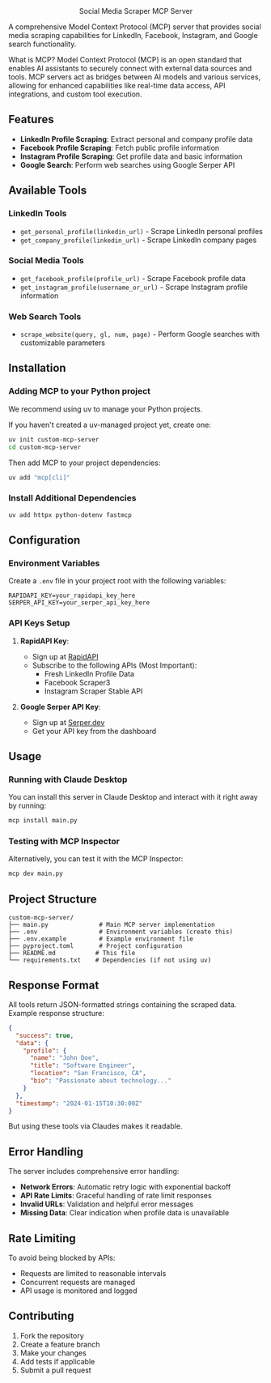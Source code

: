 <div align="center">
Social Media Scraper MCP Server
</div>

A comprehensive Model Context Protocol (MCP) server that provides social media scraping capabilities for LinkedIn, Facebook, Instagram, and Google search functionality.

What is MCP?
Model Context Protocol (MCP) is an open standard that enables AI assistants to securely connect with external data sources and tools. MCP servers act as bridges between AI models and various services, allowing for enhanced capabilities like real-time data access, API integrations, and custom tool execution.

## Features

- **LinkedIn Profile Scraping**: Extract personal and company profile data
- **Facebook Profile Scraping**: Fetch public profile information
- **Instagram Profile Scraping**: Get profile data and basic information
- **Google Search**: Perform web searches using Google Serper API

## Available Tools

### LinkedIn Tools
- `get_personal_profile(linkedin_url)` - Scrape LinkedIn personal profiles
- `get_company_profile(linkedin_url)` - Scrape LinkedIn company pages

### Social Media Tools
- `get_facebook_profile(profile_url)` - Scrape Facebook profile data
- `get_instagram_profile(username_or_url)` - Scrape Instagram profile information

### Web Search Tools
- `scrape_website(query, gl, num, page)` - Perform Google searches with customizable parameters

## Installation

### Adding MCP to your Python project

We recommend using uv to manage your Python projects.

If you haven't created a uv-managed project yet, create one:

```bash
uv init custom-mcp-server
cd custom-mcp-server
```

Then add MCP to your project dependencies:

```bash
uv add "mcp[cli]"
```

### Install Additional Dependencies

```bash
uv add httpx python-dotenv fastmcp
```

## Configuration

### Environment Variables

Create a `.env` file in your project root with the following variables:

```env
RAPIDAPI_KEY=your_rapidapi_key_here
SERPER_API_KEY=your_serper_api_key_here
```

### API Keys Setup

1. **RapidAPI Key**: 
   - Sign up at [RapidAPI](https://rapidapi.com/)
   - Subscribe to the following APIs (Most Important):
     - Fresh LinkedIn Profile Data
     - Facebook Scraper3
     - Instagram Scraper Stable API

2. **Google Serper API Key**:
   - Sign up at [Serper.dev](https://serper.dev/)
   - Get your API key from the dashboard

## Usage

### Running with Claude Desktop

You can install this server in Claude Desktop and interact with it right away by running:

```bash
mcp install main.py
```

### Testing with MCP Inspector

Alternatively, you can test it with the MCP Inspector:

```bash
mcp dev main.py
```

## Project Structure

```
custom-mcp-server/
├── main.py              # Main MCP server implementation
├── .env                 # Environment variables (create this)
├── .env.example         # Example environment file
├── pyproject.toml       # Project configuration
├── README.md           # This file
└── requirements.txt    # Dependencies (if not using uv)
```

## Response Format

All tools return JSON-formatted strings containing the scraped data. Example response structure:

```json
{
  "success": true,
  "data": {
    "profile": {
      "name": "John Doe",
      "title": "Software Engineer",
      "location": "San Francisco, CA",
      "bio": "Passionate about technology..."
    }
  },
  "timestamp": "2024-01-15T10:30:00Z"
}
```
But using these tools via Claudes makes it readable.
## Error Handling

The server includes comprehensive error handling:

- **Network Errors**: Automatic retry logic with exponential backoff
- **API Rate Limits**: Graceful handling of rate limit responses
- **Invalid URLs**: Validation and helpful error messages
- **Missing Data**: Clear indication when profile data is unavailable

## Rate Limiting

To avoid being blocked by APIs:

- Requests are limited to reasonable intervals
- Concurrent requests are managed
- API usage is monitored and logged

## Contributing

1. Fork the repository
2. Create a feature branch
3. Make your changes
4. Add tests if applicable
5. Submit a pull request
